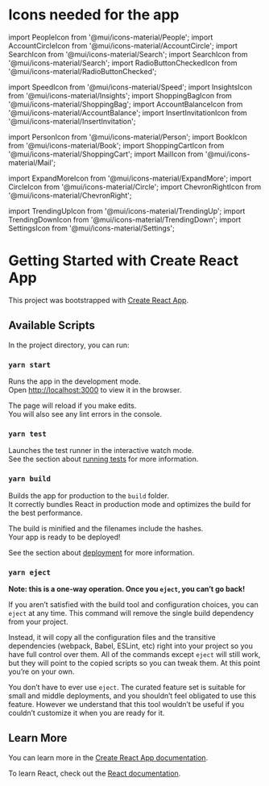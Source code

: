 # Icons needed for the app 
import PeopleIcon from '@mui/icons-material/People';
import AccountCircleIcon from '@mui/icons-material/AccountCircle';
import SearchIcon from '@mui/icons-material/Search';
import SearchIcon from '@mui/icons-material/Search';
import RadioButtonCheckedIcon from '@mui/icons-material/RadioButtonChecked';

import SpeedIcon from '@mui/icons-material/Speed';
import InsightsIcon from '@mui/icons-material/Insights';
import ShoppingBagIcon from '@mui/icons-material/ShoppingBag';
import AccountBalanceIcon from '@mui/icons-material/AccountBalance';
import InsertInvitationIcon from '@mui/icons-material/InsertInvitation';


import PersonIcon from '@mui/icons-material/Person';
import BookIcon from '@mui/icons-material/Book';
import ShoppingCartIcon from '@mui/icons-material/ShoppingCart';
import MailIcon from '@mui/icons-material/Mail';
	
import ExpandMoreIcon from '@mui/icons-material/ExpandMore';
import CircleIcon from '@mui/icons-material/Circle';
import ChevronRightIcon from '@mui/icons-material/ChevronRight';

import TrendingUpIcon from '@mui/icons-material/TrendingUp';
import TrendingDownIcon from '@mui/icons-material/TrendingDown';
import SettingsIcon from '@mui/icons-material/Settings';

# Getting Started with Create React App


This project was bootstrapped with [Create React App](https://github.com/facebook/create-react-app).

## Available Scripts

In the project directory, you can run:

### `yarn start`

Runs the app in the development mode.\
Open [http://localhost:3000](http://localhost:3000) to view it in the browser.

The page will reload if you make edits.\
You will also see any lint errors in the console.

### `yarn test`

Launches the test runner in the interactive watch mode.\
See the section about [running tests](https://facebook.github.io/create-react-app/docs/running-tests) for more information.

### `yarn build`

Builds the app for production to the `build` folder.\
It correctly bundles React in production mode and optimizes the build for the best performance.

The build is minified and the filenames include the hashes.\
Your app is ready to be deployed!

See the section about [deployment](https://facebook.github.io/create-react-app/docs/deployment) for more information.

### `yarn eject`

**Note: this is a one-way operation. Once you `eject`, you can’t go back!**

If you aren’t satisfied with the build tool and configuration choices, you can `eject` at any time. This command will remove the single build dependency from your project.

Instead, it will copy all the configuration files and the transitive dependencies (webpack, Babel, ESLint, etc) right into your project so you have full control over them. All of the commands except `eject` will still work, but they will point to the copied scripts so you can tweak them. At this point you’re on your own.

You don’t have to ever use `eject`. The curated feature set is suitable for small and middle deployments, and you shouldn’t feel obligated to use this feature. However we understand that this tool wouldn’t be useful if you couldn’t customize it when you are ready for it.

## Learn More

You can learn more in the [Create React App documentation](https://facebook.github.io/create-react-app/docs/getting-started).

To learn React, check out the [React documentation](https://reactjs.org/).
